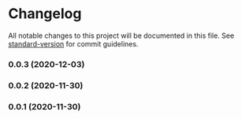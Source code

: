 # Changelog

All notable changes to this project will be documented in this file. See [standard-version](https://github.com/conventional-changelog/standard-version) for commit guidelines.

### 0.0.3 (2020-12-03)

### 0.0.2 (2020-11-30)

### 0.0.1 (2020-11-30)
